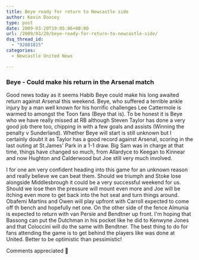 ```yaml
---
title: Beye ready for return to Newcastle side
author: Kevin Doocey
type: post
date: 2009-03-20T19:05:06+00:00
url: /2009/03/20/beye-ready-for-return-to-newcastle-side/
dsq_thread_id:
  - "92801815"
categories:
  - Newcastle United News

---
```

### Beye - Could make his return in the Arsenal match

Good news today as it seems Habib Beye could make his long awaited return against Arsenal this weekend. Beye, who suffered a terrible ankle injury by a man well known for his horrific challenges Lee Cattermole is warmed to amongst the Toon fans (Beye that is). To be honest it is Beye who we have really missed at RB although Steven Taylor has done a very good job there too, chipping in with a few goals and assists (Winning the penalty v Sunderland). Whether Beye will start is still unknown but I certainly doubt it as Taylor has a good record against Arsenal, scoring in the last outing at St.James' Park in a 1-1 draw. Big Sam was in charge at that time, things have changed so much, from Allardyce to Keegan to Kinnear and now Hughton and Calderwood but Joe still very much involved.

I for one am very confident heading into this game for an unknown reason and really believe we can beat them. Should we triumph and Stoke lose alongside Middlesbrough it could be a very successful weekend for us. Should we lose then the pressure will mount even more and Joe will be itching even more to get back into the hot seat and turn things around. Obafemi Martins and Owen will play upfront with Carroll expected to come off th bench and hopefully net one. On the other side of the fence Almunia is expected to return with van Persie and Bendtner up front. I'm hoping that Bassong can put the Dutchman in his pocket like he did to Kenwyne Jones and that Coloccini will do the same with Bendtner. The best thing to do for fans attending the game is to get behind the players like was done at United. Better to be optimistic than pessimistic!

Comments appreciated 🙂
